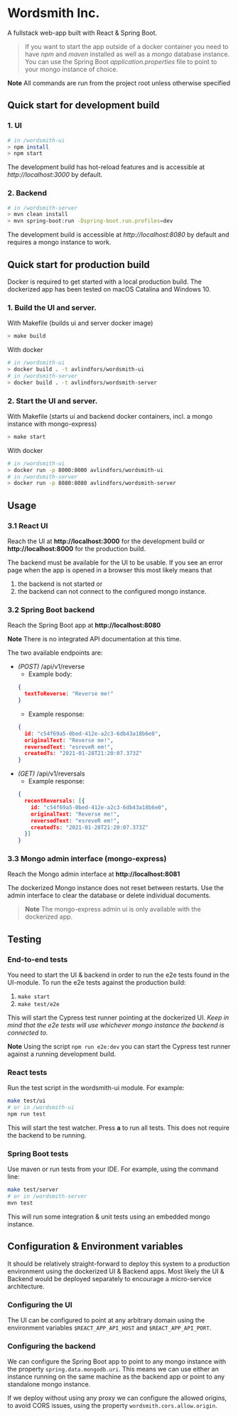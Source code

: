 # Wordsmith Inc.

A fullstack web-app built with React & Spring Boot.

> If you want to start the app outside of a docker container you need to have *npm* and *maven* installed as well as a *mongo* database instance. You can use the Spring Boot *application.properties* file to point to your mongo instance of choice.


**Note** All commands are run from the project root unless otherwise specified
## Quick start for development build

### 1. UI
```bash
# in /wordsmith-ui
> npm install
> npm start
```
The development build has hot-reload features and is accessible at *http://localhost:3000* by default.
### 2. Backend
```bash
# in /wordsmith-server
> mvn clean install
> mvn spring-boot:run -Dspring-boot.run.profiles=dev
```
The development build is accessible at *http://localhost:8080* by default and requires a mongo instance to work.
## Quick start for production build
Docker is required to get started with a local production build. The dockerized app has been tested on macOS Catalina and Windows 10.
### 1. Build the UI and server.
With Makefile (builds ui and server docker image)
```bash
> make build
```
With docker
```bash
# in /wordsmith-ui
> docker build . -t avlindfors/wordsmith-ui
# in /wordsmith-server
> docker build . -t avlindfors/wordsmith-server
```
### 2. Start the UI and server.
With Makefile (starts ui and backend docker containers, incl. a mongo instance with mongo-express)
```bash
> make start
```
With docker
```bash
# in /wordsmith-ui
> docker run -p 8000:8000 avlindfors/wordsmith-ui
# in /wordsmith-server
> docker run -p 8080:8080 avlindfors/wordsmith-server
```
## Usage
### 3.1 React UI
Reach the UI at **http://localhost:3000** for the development build or **http://localhost:8000** for the production build.

The backend must be available for the UI to be usable. If you see an error page when the app is opened in a browser this most likely means that 
 1. the backend is not started or
 2. the backend can not connect to the configured mongo instance.
### 3.2 Spring Boot backend
Reach the Spring Boot app at **http://localhost:8080**

**Note** There is no integrated API documentation at this time.

The two available endpoints are:
* *(POST)* /api/v1/reverse 
  * Example body: 
  ```json
  {
    textToReverse: "Reverse me!"
  }
  ```
  * Example response: 
  ```json
  {
    id: "c54f69a5-0bed-412e-a2c3-6db43a18b6e0",
    originalText: "Reverse me!",
    reversedText: "esreveR em!",
    createdTs: "2021-01-28T21:20:07.373Z"
  }  
  ```
* *(GET)* /api/v1/reversals 
  * Example response: 
  ```json
  {
    recentReversals: [{
      id: "c54f69a5-0bed-412e-a2c3-6db43a18b6e0",
      originalText: "Reverse me!",
      reversedText: "esreveR em!",
      createdTs: "2021-01-28T21:20:07.373Z"
    }] 
  }
  ```
### 3.3 Mongo admin interface (mongo-express)
Reach the Mongo admin interface at **http://localhost:8081**

The dockerized Mongo instance does not reset between restarts. Use the admin interface to clear the database or delete individual documents.

> **Note** The mongo-express admin ui is only available with the dockerized app.

## Testing
### End-to-end tests
You need to start the UI & backend in order to run the e2e tests found in the UI-module.
To run the e2e tests against the production build:
1. `make start`
2. `make test/e2e`

This will start the Cypress test runner pointing at the dockerized UI. *Keep in mind that the e2e tests will use whichever mongo instance the backend is connected to.*

**Note** Using the script `npm run e2e:dev` you can start the Cypress test runner against a running development build.
   
### React tests
Run the test script in the wordsmith-ui module. For example:
```bash
make test/ui
# or in /wordsmith-ui
npm run test
```
This will start the test watcher. Press **a** to run all tests. This does not require the backend to be running.
### Spring Boot tests
Use maven or run tests from your IDE. For example, using the command line:
```bash
make test/server
# or in /wordsmith-server
mvn test
```
This will run some integration & unit tests using an embedded mongo instance.

## Configuration & Environment variables
It should be relatively straight-forward to deploy this system to a production environment using the dockerized UI & Backend apps.
Most likely the UI & Backend would be deployed separately to encourage a micro-service architecture.
### Configuring the UI
The UI can be configured to point at any arbitrary domain using the environment variables `$REACT_APP_API_HOST` and `$REACT_APP_API_PORT`. 

### Configuring the backend
We can configure the Spring Boot app to point to any mongo instance with the property `spring.data.mongodb.uri`. This means we can use either an instance running on the same machine as the backend app or point to any standalone mongo instance.

If we deploy without using any proxy we can configure the allowed origins, to avoid CORS issues, using the property `wordsmith.cors.allow.origin`.


